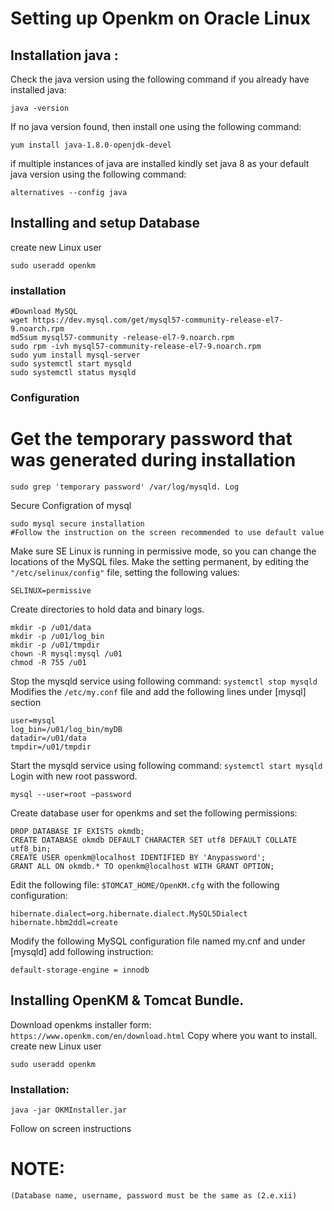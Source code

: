 
# Setting up Openkm on Oracle Linux
## Installation java :

Check the java version using the following command if you already have installed java: 
```
java -version
```
If no java version found, then install one using the following command:
```
yum install java-1.8.0-openjdk-devel
```

if multiple instances of java are installed kindly set java 8 as your default java version using the following command: 
```
alternatives --config java 
```
## Installing and setup Database
create new Linux user
```
sudo useradd openkm
```
### installation
```
#Download MySQL 
wget https://dev.mysql.com/get/mysql57-community-release-el7-9.noarch.rpm 
md5sum mysql57-community -release-el7-9.noarch.rpm 
sudo rpm -ivh mysql57-community-release-el7-9.noarch.rpm
sudo yum install mysql-server
sudo systemctl start mysqld
sudo systemctl status mysqld

```
### Configuration

# Get the temporary password that was generated during installation
```
sudo grep 'temporary password' /var/log/mysqld. Log
```
Secure Configration of mysql
```
sudo mysql secure installation 
#Follow the instruction on the screen recommended to use default value 
```
Make sure SE Linux is running in permissive mode, so you can change the locations of the MySQL files.
Make the setting permanent, by editing the ``"/etc/selinux/config"`` file, setting the following values: 
```
SELINUX=permissive
```
Create directories to hold data and binary logs.
```
mkdir -p /u01/data
mkdir -p /u01/log_bin
mkdir -p /u01/tmpdir
chown -R mysql:mysql /u01
chmod -R 755 /u01
```
Stop the mysqld service using following command: 
```systemctl stop mysqld```
Modifies the `/etc/my.conf` file and add the following lines under [mysql] section
```
user=mysql
log_bin=/u01/log_bin/myDB
datadir=/u01/data
tmpdir=/u01/tmpdir
```
Start the mysqld service using following command: ``systemctl start mysqld``
Login with new root password. 
```
mysql --user=root –password
```
Create database user for openkms and set the following permissions:
```
DROP DATABASE IF EXISTS okmdb;
CREATE DATABASE okmdb DEFAULT CHARACTER SET utf8 DEFAULT COLLATE utf8_bin;
CREATE USER openkm@localhost IDENTIFIED BY 'Anypassword';
GRANT ALL ON okmdb.* TO openkm@localhost WITH GRANT OPTION; 
```
Edit the following file: ``$TOMCAT_HOME/OpenKM.cfg`` with the following configuration:
```
hibernate.dialect=org.hibernate.dialect.MySQL5Dialect
hibernate.hbm2ddl=create
```
Modify the following MySQL configuration file named my.cnf and under [mysqld] add following instruction: 
```
default-storage-engine = innodb
```

## Installing OpenKM & Tomcat Bundle.
Download openkms installer form: ``https://www.openkm.com/en/download.html`` 
Copy where you want to install.
create new Linux user
```
sudo useradd openkm
```
### Installation: 

```
java -jar OKMInstaller.jar
```

Follow on screen instructions
# NOTE:
``(Database name, username, password must be the same as (2.e.xii)``
